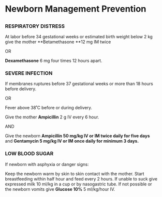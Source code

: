 # Newborn Management Prevention


## 


### RESPIRATORY DISTRESS

At labor before 34 gestational weeks or estimated birth weight below 2 kg give the mother **Betamethasone **12 mg IM twice

OR

**Dexamethasone** 6 mg four times 12 hours apart.



### SEVERE INFECTION

If membranes ruptures before 37 gestational weeks or more than 18 hours before delivery.

OR

Fever above 38˚C before or during delivery.

Give the mother **Ampicillin** 2 g IV every 6 hour.

AND

Give the newborn **Ampicillin 50 mg/kg IV or IM twice daily for five days** and **Gentamycin 5 mg/kg IV or IM once daily for minimum 3 days.**



### LOW BLOOD SUGAR

If newborn with asphyxia or danger signs:

Keep the newborn warm by skin to skin contact with the mother.
Start breastfeeding within half hour and feed every 2 hours.
If unable to suck give expressed milk 10 ml/kg in a cup or by nasogastric tube.
If not possible or the newborn vomits give **Glucose 10%** 5 ml/kg/hour IV.